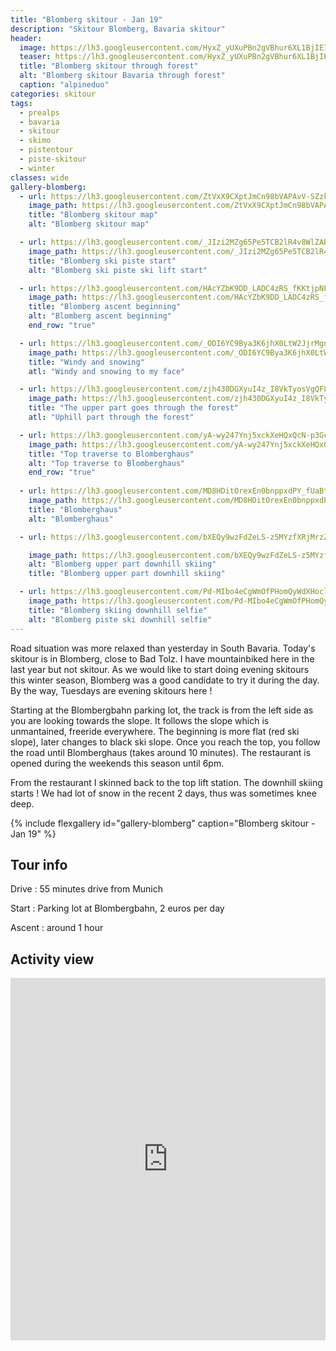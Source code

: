 ```yaml
---
title: "Blomberg skitour - Jan 19"
description: "Skitour Blomberg, Bavaria skitour"
header:
  image: https://lh3.googleusercontent.com/HyxZ_yUXuPBn2gVBhur6XL1BjIE7AGvjPoptZbYEwiKtMzU-zJXgFn_ixIjhnUsF7t193hgmntX5VA5vY3nMg4JSxdWXBJ4RuDJ4umk539GoDaNk03GwkG-y_oskRYoC1KxL-WKpih37w6sgipxh2tItiqX2jvl7At-vfk4BZMAw5c3IZgKEFfDOqi5RoalXvuCC5CzqmHL7IS-4t5bvhoYcJp0EFqUJZdeWSUuy2J7puK4enetexVdsHG_iYsANqrzSpW6nLqFH3uOVPBTpOTSy9_VMue8v0p2q48q1iGtFyiBi6FcyDTqPAR5iMHex8uHNxwRszVD5_bMMNIbz2lCiwzFx42MCGez5-wXZ-NDCMsHd1hnhWRhxEx6AmwkpfIA0ZlcQD1dAcORL134WYXqvpIa0BE_I-MqohCQHKx4nSSv45YfA7eeJeI8wVTTwHbryoh3VQbX82dfODzXP-3nLxgo2nYG6y5SJqhinKiBPXBcR7D1YJAa2N5WqtvBZAHunWCBBwUMdkhqth9ckp0HXhLtfCPl4pXPMuFHCbWIlydC8czB-2KyeSCsAv3aebgnP-e52gHL947UpS0qznUGZItspDu-bBWJ9LoUm9Xkdc_7_4YfUwyNOj2-jsviTyk02WxPJXl5jLE-hsu5PkIfpv2BGZhBR2OiPc9OBrrHhr6WafxAcBjxsKgNSU9r628NL1Z6N6KlQ01dF-8Q=w2720-h1542-no
  teaser: https://lh3.googleusercontent.com/HyxZ_yUXuPBn2gVBhur6XL1BjIE7AGvjPoptZbYEwiKtMzU-zJXgFn_ixIjhnUsF7t193hgmntX5VA5vY3nMg4JSxdWXBJ4RuDJ4umk539GoDaNk03GwkG-y_oskRYoC1KxL-WKpih37w6sgipxh2tItiqX2jvl7At-vfk4BZMAw5c3IZgKEFfDOqi5RoalXvuCC5CzqmHL7IS-4t5bvhoYcJp0EFqUJZdeWSUuy2J7puK4enetexVdsHG_iYsANqrzSpW6nLqFH3uOVPBTpOTSy9_VMue8v0p2q48q1iGtFyiBi6FcyDTqPAR5iMHex8uHNxwRszVD5_bMMNIbz2lCiwzFx42MCGez5-wXZ-NDCMsHd1hnhWRhxEx6AmwkpfIA0ZlcQD1dAcORL134WYXqvpIa0BE_I-MqohCQHKx4nSSv45YfA7eeJeI8wVTTwHbryoh3VQbX82dfODzXP-3nLxgo2nYG6y5SJqhinKiBPXBcR7D1YJAa2N5WqtvBZAHunWCBBwUMdkhqth9ckp0HXhLtfCPl4pXPMuFHCbWIlydC8czB-2KyeSCsAv3aebgnP-e52gHL947UpS0qznUGZItspDu-bBWJ9LoUm9Xkdc_7_4YfUwyNOj2-jsviTyk02WxPJXl5jLE-hsu5PkIfpv2BGZhBR2OiPc9OBrrHhr6WafxAcBjxsKgNSU9r628NL1Z6N6KlQ01dF-8Q=w2720-h1542-no
  title: "Blomberg skitour through forest"
  alt: "Blomberg skitour Bavaria through forest"
  caption: "alpineduo"
categories: skitour
tags:
  - prealps
  - bavaria
  - skitour
  - skimo
  - pistentour
  - piste-skitour
  - winter
classes: wide
gallery-blomberg:
  - url: https://lh3.googleusercontent.com/ZtVxX9CXptJmCn98bVAPAvV-SZzkI3LZqQ0vi2sxf0Pn5kVhc-XTGn1DrIrruiTyWJ9psgkLs2I6ugHR9sHmF8hi_5dVnBbpZlP_D2Ezvj-QHpHZ_8BnEsMZSIkTzxcaQRhLRsAE9nUW5vs1JeGutCTTTa5KAsxUIi99mkUrWvHTHcTI2qBJFcxuHnWAzvM3grUg1OG1h9kdFu_DVt_L0Vs-qHevkAUwApu6CAgVt30FCmXbX8RytSv5G7lcWLmlCTRRhcIb4GlLAEBjpa25rp0f-cEIBkpoNzZG-xZ9kPzR5P7kwWs0lZ6HG9a61OURjjc3suXMv-eAh-Kyit3GWVj31q9MZKx3BGp43gNBato9WfUz9rrpnSy982q8-Ma0N6AmJdG9NDefIOmsIYODaMlPiafRQIyAkI8m6PZne4A1gHlEGt1q6QRwVP1BYra8PcAB6NYIYGV_fzFwHHt8rYJaX9Sl_mGe4OFgM3saI6WX9iWEBiZOfIkWBkNYUVcjHur6doMSSy1AZfZl0fnP1WVWuRUKwc0D2hT7uM2c5b6HBc-B6rLxUCFy8NAjpIKQFyi2HvRDJa6bPqFgFAPpnZre8TYybt57WrHsyVjZOH3k0QG6a4_mGUbUIo8bTpz1-ZMVHYLkUn5MkJXiTdD0mMljkg=w1158-h1542-no
    image_path: https://lh3.googleusercontent.com/ZtVxX9CXptJmCn98bVAPAvV-SZzkI3LZqQ0vi2sxf0Pn5kVhc-XTGn1DrIrruiTyWJ9psgkLs2I6ugHR9sHmF8hi_5dVnBbpZlP_D2Ezvj-QHpHZ_8BnEsMZSIkTzxcaQRhLRsAE9nUW5vs1JeGutCTTTa5KAsxUIi99mkUrWvHTHcTI2qBJFcxuHnWAzvM3grUg1OG1h9kdFu_DVt_L0Vs-qHevkAUwApu6CAgVt30FCmXbX8RytSv5G7lcWLmlCTRRhcIb4GlLAEBjpa25rp0f-cEIBkpoNzZG-xZ9kPzR5P7kwWs0lZ6HG9a61OURjjc3suXMv-eAh-Kyit3GWVj31q9MZKx3BGp43gNBato9WfUz9rrpnSy982q8-Ma0N6AmJdG9NDefIOmsIYODaMlPiafRQIyAkI8m6PZne4A1gHlEGt1q6QRwVP1BYra8PcAB6NYIYGV_fzFwHHt8rYJaX9Sl_mGe4OFgM3saI6WX9iWEBiZOfIkWBkNYUVcjHur6doMSSy1AZfZl0fnP1WVWuRUKwc0D2hT7uM2c5b6HBc-B6rLxUCFy8NAjpIKQFyi2HvRDJa6bPqFgFAPpnZre8TYybt57WrHsyVjZOH3k0QG6a4_mGUbUIo8bTpz1-ZMVHYLkUn5MkJXiTdD0mMljkg=w1158-h1542-no
    title: "Blomberg skitour map"
    alt: "Blomberg skitour map"

  - url: https://lh3.googleusercontent.com/_JIzi2MZg65Pe5TCB2lR4v8WlZAB9sFw17JodDS7ybtZZk96Gnot-m3j9hqIzSBvFPClRacKZJcUcSrhN1qCcQzyPBvVbgASURRhUtHpIDrAkIGPrIJ57mhOMJlGALdIHwk7UqLGh2lCa5TSCjw2aBTjtexFPICDhLxIJ2pIN5DNvRYWdH0TpWxkIzfRmnxlWkJ2MenjAhmrTNXsXK_0hNPrd5T5Kyl5NTn0fbEkNPHHLfBfFGJ-Thxa31o9FvcNLGhZ3pWN3NeyhU7n4o3sFHfophxZvW7x-kp-lUX3uOEBHYVoVISxB81_84TRW5MTmRFpagosYs8DY3u__KBFo1fkRke5xHwW7UNJIQViXQeXOo0Sdwj6edJQYg7cCECqLUmShnDXBot4OvyzusVFY2SANn3RBkxMCV8xpQdmboDBiLFHD8mOKvi-oCoDZVDZ4YDcabKEdM-AxCBYEN9VPZ8N7zGcSHPG1qHd57bDpogLyufuArPT5g52GZjepyG5NrI7Brh6q_I2CbNKg7nyKfQ1cv6-RpxTd6ct_9G45LIFubPJlwQKjLyNBYPSzHWAXWTW84QU2K-QoSX2oSZNpNHQodmo3SKIrpCi5Rl8yW6AusA4wAzX5mYsP4b-WL9GyQzcjdxb-KdBjH_b3iT2zH_dmA=w1158-h1542-no
    image_path: https://lh3.googleusercontent.com/_JIzi2MZg65Pe5TCB2lR4v8WlZAB9sFw17JodDS7ybtZZk96Gnot-m3j9hqIzSBvFPClRacKZJcUcSrhN1qCcQzyPBvVbgASURRhUtHpIDrAkIGPrIJ57mhOMJlGALdIHwk7UqLGh2lCa5TSCjw2aBTjtexFPICDhLxIJ2pIN5DNvRYWdH0TpWxkIzfRmnxlWkJ2MenjAhmrTNXsXK_0hNPrd5T5Kyl5NTn0fbEkNPHHLfBfFGJ-Thxa31o9FvcNLGhZ3pWN3NeyhU7n4o3sFHfophxZvW7x-kp-lUX3uOEBHYVoVISxB81_84TRW5MTmRFpagosYs8DY3u__KBFo1fkRke5xHwW7UNJIQViXQeXOo0Sdwj6edJQYg7cCECqLUmShnDXBot4OvyzusVFY2SANn3RBkxMCV8xpQdmboDBiLFHD8mOKvi-oCoDZVDZ4YDcabKEdM-AxCBYEN9VPZ8N7zGcSHPG1qHd57bDpogLyufuArPT5g52GZjepyG5NrI7Brh6q_I2CbNKg7nyKfQ1cv6-RpxTd6ct_9G45LIFubPJlwQKjLyNBYPSzHWAXWTW84QU2K-QoSX2oSZNpNHQodmo3SKIrpCi5Rl8yW6AusA4wAzX5mYsP4b-WL9GyQzcjdxb-KdBjH_b3iT2zH_dmA=w1158-h1542-no
    title: "Blomberg ski piste start"
    alt: "Blomberg ski piste ski lift start"

  - url: https://lh3.googleusercontent.com/HAcYZbK9DD_LADC4zRS_fKKtjpNFvJDtSUyfyQ7IfepIUY6QyfxowYNaavEVXaNjndMAAGXveS2iGGTLZr-HIQ0xlRmO-j8GhWIKNVBComjGIj2KaIMZC-Sdh30rgdTDgFvaKY5jpgvDYxm5E8T9-WKPGZ3GDVMBsOUESnMS20togVuA5rOL5l6Bg9ByLvizt7N7YL5IJqFDDHBmxt_rxXBY1rhjjDVzeaYGv1FmtdhaT1mZsdXxch7bSMHkFq_Tu_DgTD-tP_pjde5Q2UquR6Zf-C8B6BQjKSYTvkDgsMahei5waFwKZ2nnfcC6YfjndBd1iGkGJG6rBmYb2STGhV2AJMfURO4pyuw3AqOQIErVEcrNd6Z8QkQwTyGtR57cbri0FBBdBQpGl9CfO1Y2aOT_RZZ3Fk3_J5lCmrQTbK3t7BVMBc74mmxFE6BRNnc2neFjQFESx3IqmuARdBoPl4rvtEDrVpM6t98GdP_LgnuC-nvI1iXKDlzmYaXmEcVSU-zXXJYkDVjoM1B9Ko_Wx-q8AJmtUkVHD7e2SiVLdKoXT44ixG7t-aVsNKrIOkOB8u-3Oys1LknaGIkDw9daekF00PETQAZ-gfIoFmmJSxOSams0nCNEF_3cq8fUAMkLSCSO6jtSgio82o8xEYuCBDy0Fw=w1158-h1542-no
    image_path: https://lh3.googleusercontent.com/HAcYZbK9DD_LADC4zRS_fKKtjpNFvJDtSUyfyQ7IfepIUY6QyfxowYNaavEVXaNjndMAAGXveS2iGGTLZr-HIQ0xlRmO-j8GhWIKNVBComjGIj2KaIMZC-Sdh30rgdTDgFvaKY5jpgvDYxm5E8T9-WKPGZ3GDVMBsOUESnMS20togVuA5rOL5l6Bg9ByLvizt7N7YL5IJqFDDHBmxt_rxXBY1rhjjDVzeaYGv1FmtdhaT1mZsdXxch7bSMHkFq_Tu_DgTD-tP_pjde5Q2UquR6Zf-C8B6BQjKSYTvkDgsMahei5waFwKZ2nnfcC6YfjndBd1iGkGJG6rBmYb2STGhV2AJMfURO4pyuw3AqOQIErVEcrNd6Z8QkQwTyGtR57cbri0FBBdBQpGl9CfO1Y2aOT_RZZ3Fk3_J5lCmrQTbK3t7BVMBc74mmxFE6BRNnc2neFjQFESx3IqmuARdBoPl4rvtEDrVpM6t98GdP_LgnuC-nvI1iXKDlzmYaXmEcVSU-zXXJYkDVjoM1B9Ko_Wx-q8AJmtUkVHD7e2SiVLdKoXT44ixG7t-aVsNKrIOkOB8u-3Oys1LknaGIkDw9daekF00PETQAZ-gfIoFmmJSxOSams0nCNEF_3cq8fUAMkLSCSO6jtSgio82o8xEYuCBDy0Fw=w1158-h1542-no
    title: "Blomberg ascent beginning"
    alt: "Blomberg ascent beginning"
    end_row: "true"

  - url: https://lh3.googleusercontent.com/_ODI6YC9Bya3K6jhX0LtW2JjrMgnkX4D4X2zxxzp2DbAkynmIza_-htAwnBmttTw0LeawszXg5kfGWbnojuSGkvPyh_pLcRYKPTVp5Uqspot-t9ilJ5XOlY_3Gomb6JQ2sYfqbwYV95kMY--vKMP1TdcYWBSH-pqBiFZxrtBsRB-Cd5krRuQ6JCy7OTyBAVebXP3Fm7QR0HajbHEmQPcIdM0BUysNzqyjrQZ6xPeq0yv_sUxDW-mqTGc3_rhOY-IRHTkW29a7ZTYFUjb5uC6PsiDcZ0LTbwi6xNmJyU_WxreZx1rIcVMsbVB9kUkXhf6qKtBSY1am1tmMabCKWh142LNtz4VQS4DYpPAMQJkhpZ8n8tROKX2ZYQj649RLPBYkGq9suGKQnUhYHjVBr-SOADkVo2oaI-DPuT0D4NYjP0bl9H8P9yZG5D-l0OM5UBL0OePCvHnEQRyhYbuEvMa-u1xMSt1NrZOj8NiIMBFTkGCnvj4KIRzKiVjuaTklJuCdE04mA6DCByoxJEFwnzjqb07oN2a6NNqOq1k5y0FOjN99zGnYhhhr0pnrqKpulG4GkaJattWdtt7v9WSGiUv-tIjn3Jny3nAgt_I3B0v3MMn_GsFXOYbHic7oPib8KSXrYkUzIPFnGLkJXY8XPqqTaMr_TozsjNJhDNmJWqWMOG2mcDJnxt5BwfvRgCEva2JZj5vEYC9IyccOmcOcY0=w1158-h1542-no
    image_path: https://lh3.googleusercontent.com/_ODI6YC9Bya3K6jhX0LtW2JjrMgnkX4D4X2zxxzp2DbAkynmIza_-htAwnBmttTw0LeawszXg5kfGWbnojuSGkvPyh_pLcRYKPTVp5Uqspot-t9ilJ5XOlY_3Gomb6JQ2sYfqbwYV95kMY--vKMP1TdcYWBSH-pqBiFZxrtBsRB-Cd5krRuQ6JCy7OTyBAVebXP3Fm7QR0HajbHEmQPcIdM0BUysNzqyjrQZ6xPeq0yv_sUxDW-mqTGc3_rhOY-IRHTkW29a7ZTYFUjb5uC6PsiDcZ0LTbwi6xNmJyU_WxreZx1rIcVMsbVB9kUkXhf6qKtBSY1am1tmMabCKWh142LNtz4VQS4DYpPAMQJkhpZ8n8tROKX2ZYQj649RLPBYkGq9suGKQnUhYHjVBr-SOADkVo2oaI-DPuT0D4NYjP0bl9H8P9yZG5D-l0OM5UBL0OePCvHnEQRyhYbuEvMa-u1xMSt1NrZOj8NiIMBFTkGCnvj4KIRzKiVjuaTklJuCdE04mA6DCByoxJEFwnzjqb07oN2a6NNqOq1k5y0FOjN99zGnYhhhr0pnrqKpulG4GkaJattWdtt7v9WSGiUv-tIjn3Jny3nAgt_I3B0v3MMn_GsFXOYbHic7oPib8KSXrYkUzIPFnGLkJXY8XPqqTaMr_TozsjNJhDNmJWqWMOG2mcDJnxt5BwfvRgCEva2JZj5vEYC9IyccOmcOcY0=w1158-h1542-no
    title: "Windy and snowing"
    atl: "Windy and snowing to my face"

  - url: https://lh3.googleusercontent.com/zjh430DGXyuI4z_I8VkTyosVgQFLLaRPQR8dTzjAs-PVRvTM-oq9P-4gQyEZegj9erTEWc0XSesp1kWK9V52D2VysTXvWZvh2SBZ4NaWtkbEHDLiJ3SXBqLwtzb1VCga5josXY9Ktbd5c4AgTd6ZlDFVP-G7N4rlfq9Jug3D4DHCLrNu6bmTurI4f1GNXw8lU3n4EwILNuevcTqAPiqhRRtk8SPcDA3q3B9EKzrrZlFQ-iC3FiDx9stiVCq_5LAjoZsu5L2VVW8JzIshiZUlJgAi1JgdNpa1umlvFERv1TeYCFrq5GJ1uqLUMkXgB2LiXpOfkq5iYn88Wf-D5BVZ-KZSUOkyRQnuF38b7yAGnXOxPsKa_7iubtUuQZPRdkwpsDuCOJ_hHKUNUBVed5-Sx-tp2f4d1Ihpwm9mgfxRNJzXdWsAfath5PhmGy5qluctkPuLg5WhrMyeYKQHI0BRvp4gN0Khi5jCrkhF7nkU1u0n7RiNDWOITiSXwxIQ9pNm85oc0L92R6aVYsSsTOEv6OmaWmxkbEcbmlhIXYhWastyV41DvuoM6ukxj0kcTx489Jan_ZIaIQmxXl7CUqG0IvPVIfeMdY-VghhFdxdXbKpv-mJWZr1z2f-IYiuGn_-6yj6ypTmlb_aeYUpRYDd4cmCn47fBdm9wp_TVvwVSJU5JXGV17AAN3nxTWC0_EqhgZlbPVQqQGaVVlf4zRTA=w1158-h1542-no
    image_path: https://lh3.googleusercontent.com/zjh430DGXyuI4z_I8VkTyosVgQFLLaRPQR8dTzjAs-PVRvTM-oq9P-4gQyEZegj9erTEWc0XSesp1kWK9V52D2VysTXvWZvh2SBZ4NaWtkbEHDLiJ3SXBqLwtzb1VCga5josXY9Ktbd5c4AgTd6ZlDFVP-G7N4rlfq9Jug3D4DHCLrNu6bmTurI4f1GNXw8lU3n4EwILNuevcTqAPiqhRRtk8SPcDA3q3B9EKzrrZlFQ-iC3FiDx9stiVCq_5LAjoZsu5L2VVW8JzIshiZUlJgAi1JgdNpa1umlvFERv1TeYCFrq5GJ1uqLUMkXgB2LiXpOfkq5iYn88Wf-D5BVZ-KZSUOkyRQnuF38b7yAGnXOxPsKa_7iubtUuQZPRdkwpsDuCOJ_hHKUNUBVed5-Sx-tp2f4d1Ihpwm9mgfxRNJzXdWsAfath5PhmGy5qluctkPuLg5WhrMyeYKQHI0BRvp4gN0Khi5jCrkhF7nkU1u0n7RiNDWOITiSXwxIQ9pNm85oc0L92R6aVYsSsTOEv6OmaWmxkbEcbmlhIXYhWastyV41DvuoM6ukxj0kcTx489Jan_ZIaIQmxXl7CUqG0IvPVIfeMdY-VghhFdxdXbKpv-mJWZr1z2f-IYiuGn_-6yj6ypTmlb_aeYUpRYDd4cmCn47fBdm9wp_TVvwVSJU5JXGV17AAN3nxTWC0_EqhgZlbPVQqQGaVVlf4zRTA=w1158-h1542-no
    title: "The upper part goes through the forest"
    atl: "Uphill part through the forest"

  - url: https://lh3.googleusercontent.com/yA-wy247Ynj5xckXeHQxQcN-p3GcH_Q-yoV9pSEVxGKsO0ShpMDiXaELfsfVkDHgb4-4JnbIqiotbre1CsugJaZSNItch9k-yQVzJtrXgC1B2uqvO-yvsy3DM4anLRFLU18wLcVhP7I05-OPY_RxVudYMRnqERI6BF2-4XyKVv-GKBbgPpzrw9I0qJ-zRtx3iBjPREk0EM7poUJo9xuFNl1MC0OMD7u5jMfkHVDAPabI9mpHsp_18tHliZF7rjCy6lTGbWkrxndH-e9vhGtMOHWKsfjbRWOe7tJrQqfUM4V3jV25CUDgbuu9dwaMoRNPzEBixCbF5rBdJiOenp4f2jHPGULrVxgQMQtR5-RPyr0qByddK6QvjAp3LKZcQJtZRq751wkUjfJ2XSWtpBAhb4Hdj53djMnmYyDH206PfO0SMeZnalHXIklmQQH3ttSjEKxiYS7njK8fqe4La6DIvRiHOtH-Ou5RmuZp3wDpwPV9bNujCSClrkWgmDPu8EFrXVWI5WLV2XaxwxlcpfUH_D_UDGcx7KbWMluzsuhGGGN01ffBtKDnCVVyPRDz2AGl48j48ECcV8FYBryxVAO0QYv5loDKlcMqEBn3Jb_DgJJMYHF5ys_qM0v5UbtU8sG-qXZAV-_bbPf4DlkanOp81z6Y0kMe0rFTZJa2BFnPhDiNesOfq_Wu8bWdJF5obGLMEpC-6Pz3lL9z7qfoFmY=w1158-h1542-no
    image_path: https://lh3.googleusercontent.com/yA-wy247Ynj5xckXeHQxQcN-p3GcH_Q-yoV9pSEVxGKsO0ShpMDiXaELfsfVkDHgb4-4JnbIqiotbre1CsugJaZSNItch9k-yQVzJtrXgC1B2uqvO-yvsy3DM4anLRFLU18wLcVhP7I05-OPY_RxVudYMRnqERI6BF2-4XyKVv-GKBbgPpzrw9I0qJ-zRtx3iBjPREk0EM7poUJo9xuFNl1MC0OMD7u5jMfkHVDAPabI9mpHsp_18tHliZF7rjCy6lTGbWkrxndH-e9vhGtMOHWKsfjbRWOe7tJrQqfUM4V3jV25CUDgbuu9dwaMoRNPzEBixCbF5rBdJiOenp4f2jHPGULrVxgQMQtR5-RPyr0qByddK6QvjAp3LKZcQJtZRq751wkUjfJ2XSWtpBAhb4Hdj53djMnmYyDH206PfO0SMeZnalHXIklmQQH3ttSjEKxiYS7njK8fqe4La6DIvRiHOtH-Ou5RmuZp3wDpwPV9bNujCSClrkWgmDPu8EFrXVWI5WLV2XaxwxlcpfUH_D_UDGcx7KbWMluzsuhGGGN01ffBtKDnCVVyPRDz2AGl48j48ECcV8FYBryxVAO0QYv5loDKlcMqEBn3Jb_DgJJMYHF5ys_qM0v5UbtU8sG-qXZAV-_bbPf4DlkanOp81z6Y0kMe0rFTZJa2BFnPhDiNesOfq_Wu8bWdJF5obGLMEpC-6Pz3lL9z7qfoFmY=w1158-h1542-no
    title: "Top traverse to Blomberghaus"
    alt: "Top traverse to Blomberghaus"
    end_row: "true"
  
  - url: https://lh3.googleusercontent.com/MD8HDitOrexEn0bnppxdPY_fUaBtp-KuFJsZevhk8k8HI0-2AbOtWJN8k7DfZBcZbavU2D7HwWitLngKNpfNSFytmL6jwqehFvIXa2f9-x19RDjPGqkMPGVvxdBSgcr91-ucg074oIruvGLepIv9BrfF-tMoHeg7CtSbevcfN3l9xolZ3fJ5XNGdyuPjqolk3mhxKNe7WjAKrQQU-Mu6HIzGrbvyvTjqpFyJj-u-BukYbXCIYU8E6GAYgiySsJtomu6ByjUePbC4tr7F1Yxik4uhABI72RFKlPUojrPn44_GWFfmikizSkzG3vkClI6zgVQk8DABPltG_XSYwWUnh_SxnrYAXsWvIPYYBI_BqsWx74s4z4-YbUPD6PNV23HYUF8Mr9DjdA1ddDz8stWoUMNQuKHOcJE1ZzRj_qC4hQVCpXATL7NxA-kMu1dzbNOBsbcrTebmEX4_lXhPxY2SqY2tj4fgnjJsgTDAkIPjEwIZ7JqMgyeMh01oTBzHwV6AftKU9S5cIDb-fgZ8Mayg7jTDDJnHooUuzjEAivOfymmX22IqsIOW0IHjywxzmiXG_g9suRbsNcY5gHoLbK3aNvRkVdGVkfME0pdCFz_lxOUfs3r6WmHT8Fh4N6bBCD8Y64p0yPtmkwv6X19jRNGvY9rc7pspNIgdu8bT60ZUgyiWbU_Q5PVajp3KHSh85X4BT33IBqo_wu7n0DEeJ9A=w2056-h1542-no
    image_path: https://lh3.googleusercontent.com/MD8HDitOrexEn0bnppxdPY_fUaBtp-KuFJsZevhk8k8HI0-2AbOtWJN8k7DfZBcZbavU2D7HwWitLngKNpfNSFytmL6jwqehFvIXa2f9-x19RDjPGqkMPGVvxdBSgcr91-ucg074oIruvGLepIv9BrfF-tMoHeg7CtSbevcfN3l9xolZ3fJ5XNGdyuPjqolk3mhxKNe7WjAKrQQU-Mu6HIzGrbvyvTjqpFyJj-u-BukYbXCIYU8E6GAYgiySsJtomu6ByjUePbC4tr7F1Yxik4uhABI72RFKlPUojrPn44_GWFfmikizSkzG3vkClI6zgVQk8DABPltG_XSYwWUnh_SxnrYAXsWvIPYYBI_BqsWx74s4z4-YbUPD6PNV23HYUF8Mr9DjdA1ddDz8stWoUMNQuKHOcJE1ZzRj_qC4hQVCpXATL7NxA-kMu1dzbNOBsbcrTebmEX4_lXhPxY2SqY2tj4fgnjJsgTDAkIPjEwIZ7JqMgyeMh01oTBzHwV6AftKU9S5cIDb-fgZ8Mayg7jTDDJnHooUuzjEAivOfymmX22IqsIOW0IHjywxzmiXG_g9suRbsNcY5gHoLbK3aNvRkVdGVkfME0pdCFz_lxOUfs3r6WmHT8Fh4N6bBCD8Y64p0yPtmkwv6X19jRNGvY9rc7pspNIgdu8bT60ZUgyiWbU_Q5PVajp3KHSh85X4BT33IBqo_wu7n0DEeJ9A=w2056-h1542-no
    title: "Blomberghaus"
    alt: "Blomberghaus"

  - url: https://lh3.googleusercontent.com/bXEQy9wzFdZeLS-z5MYzfXRjMrzZQLFL2kTJjmGFU-1vjyiIUAkz0lXp4ITP4LMS7GGXmuP2lPuAtP3uFJHuCJKKHagLMOYw03SfAEoACc4Udepb3L1_v2lpEvwNU-hF6mV0H6XqhiwPBJd5Uy8u95S4dRERQfQQjEgcSCQqK1n6pAwuVPOhINiAFoAu2232Y2uS_XVThYiACpVqN76XhlgcV0yetwPqsWkt6pBORQYcWoAJamO970iELURP91gBAjOKWr9lMMoD8W4lLddRGddM900wRngBD96W0jj9AsaW0vVPv3mrx8M3lzdIUXxTpQm4O2MYo6azEQ6gJkY8sKW7FiHy4mddd2tmFiv7Jy-WgM5WO3-06P7GRvHL504hGxwbin6CidTW-ykWZAyJ2WpNAiKUgUHDCx4rIcfNVjgKZ-mbU-oOqLZLbPomxlv0Ms8aS3Tu-kAGdJ3tLcrBwrD_vfgQWR1aP77qo64bvh29ZwIWw95e2flyfaQ7MFplJRu-8fshHa-9fHdkNMG0opD5iR6pXF1FjNMr0YcympLYPasgseu66to7h3RKr6oIZRJ4uyUJM2auQ-47gmAX2UsFpea7mJc3QWnJENX3RutJynXCYkWvILqkDWg088_qR-zsrM2F5jMRNDng1yz5DA2qZA=w1158-h1542-no

    image_path: https://lh3.googleusercontent.com/bXEQy9wzFdZeLS-z5MYzfXRjMrzZQLFL2kTJjmGFU-1vjyiIUAkz0lXp4ITP4LMS7GGXmuP2lPuAtP3uFJHuCJKKHagLMOYw03SfAEoACc4Udepb3L1_v2lpEvwNU-hF6mV0H6XqhiwPBJd5Uy8u95S4dRERQfQQjEgcSCQqK1n6pAwuVPOhINiAFoAu2232Y2uS_XVThYiACpVqN76XhlgcV0yetwPqsWkt6pBORQYcWoAJamO970iELURP91gBAjOKWr9lMMoD8W4lLddRGddM900wRngBD96W0jj9AsaW0vVPv3mrx8M3lzdIUXxTpQm4O2MYo6azEQ6gJkY8sKW7FiHy4mddd2tmFiv7Jy-WgM5WO3-06P7GRvHL504hGxwbin6CidTW-ykWZAyJ2WpNAiKUgUHDCx4rIcfNVjgKZ-mbU-oOqLZLbPomxlv0Ms8aS3Tu-kAGdJ3tLcrBwrD_vfgQWR1aP77qo64bvh29ZwIWw95e2flyfaQ7MFplJRu-8fshHa-9fHdkNMG0opD5iR6pXF1FjNMr0YcympLYPasgseu66to7h3RKr6oIZRJ4uyUJM2auQ-47gmAX2UsFpea7mJc3QWnJENX3RutJynXCYkWvILqkDWg088_qR-zsrM2F5jMRNDng1yz5DA2qZA=w1158-h1542-no
    alt: "Blomberg upper part downhill skiing"
    title: "Blomberg upper part downhill skiing"

  - url: https://lh3.googleusercontent.com/Pd-MIbo4eCgWmOfPHomQyWdXHoclloAxGzAxcdbswbzYhv-KE6SBeE6aJmFt7GY0SG_GiniFXU_j4-XyKdLJAZj23DqhIpBzuPwJ6ERstp5Qj8XWnBHvVA9NahCVYBXccLAJ0BTOfzV7-_nGePm0ADJZeNsO_X2QblX_590IeXpu7Uf1jBobD4Q5Jhi0R4hZGLr27ttTV62ZpwshiGxi8MXT8AZx4U2xadrUKeYRsUK93wS0r2s3t20a4PT2TSWaBger6oEf2s-VT3qw_JkyUo_01SiE3m4_v5TkSdEOpG8JcP9XR5sVoswQ7nUqFSnPqP0hQZzDeD5iRCARnCFXtzvXG6g2393Gzqeuhi-nhlLh9ijLLUVr2rggVdRrTD2Ta1YgXn1B-VAgmZS1mAhFLQXcJPGRg9lEYS8saMICrWQhBwidGBFKFqlTwoQDsyqpVG8I66hRkdKyxiRBuCAS4l5J_uOSmIRd42wt7vGrxH07WcJ1LZ-eonydWkMV5JjR9TWlVOKsUWcqm_W2NEqekrhdwVyLSUgqBjP9KwMpx2IK0WnqbEIAwLKuf5Cauqfb3VhKW_idmIRb4quOdIMMZtASE8kn3j2-rlTrcQts7t2KLAO8hqIMboqAD0CRTHM8Mg8CRy--xtwbIMIvn0rZBnRPqw=w1158-h1542-no
    image_path: https://lh3.googleusercontent.com/Pd-MIbo4eCgWmOfPHomQyWdXHoclloAxGzAxcdbswbzYhv-KE6SBeE6aJmFt7GY0SG_GiniFXU_j4-XyKdLJAZj23DqhIpBzuPwJ6ERstp5Qj8XWnBHvVA9NahCVYBXccLAJ0BTOfzV7-_nGePm0ADJZeNsO_X2QblX_590IeXpu7Uf1jBobD4Q5Jhi0R4hZGLr27ttTV62ZpwshiGxi8MXT8AZx4U2xadrUKeYRsUK93wS0r2s3t20a4PT2TSWaBger6oEf2s-VT3qw_JkyUo_01SiE3m4_v5TkSdEOpG8JcP9XR5sVoswQ7nUqFSnPqP0hQZzDeD5iRCARnCFXtzvXG6g2393Gzqeuhi-nhlLh9ijLLUVr2rggVdRrTD2Ta1YgXn1B-VAgmZS1mAhFLQXcJPGRg9lEYS8saMICrWQhBwidGBFKFqlTwoQDsyqpVG8I66hRkdKyxiRBuCAS4l5J_uOSmIRd42wt7vGrxH07WcJ1LZ-eonydWkMV5JjR9TWlVOKsUWcqm_W2NEqekrhdwVyLSUgqBjP9KwMpx2IK0WnqbEIAwLKuf5Cauqfb3VhKW_idmIRb4quOdIMMZtASE8kn3j2-rlTrcQts7t2KLAO8hqIMboqAD0CRTHM8Mg8CRy--xtwbIMIvn0rZBnRPqw=w1158-h1542-no
    title: "Blomberg skiing downhill selfie"
    alt: "Blomberg piste ski downhill selfie"
---
```


Road situation was more relaxed than yesterday in South Bavaria. Today's skitour is in Blomberg, close to Bad Tolz. I have mountainbiked here in the last year but not skitour. As we would like to start doing evening skitours this winter season, Blomberg was a good candidate to try it during the day. By the way, Tuesdays are evening skitours here !

Starting at the Blombergbahn parking lot, the track is from the left side as you are looking towards the slope. It follows the slope which is unmantained, freeride everywhere. The beginning is more flat (red ski slope), later changes to black ski slope. Once you reach the top, you follow the road until Blomberghaus (takes around 10 minutes). The restaurant is opened during the weekends this season until 6pm.

From the restaurant I skinned back to the top lift station. The downhill skiing starts ! We had lot of snow in the recent 2 days, thus was sometimes knee deep.

{% include flexgallery id="gallery-blomberg" caption="Blomberg skitour - Jan 19" %}

## Tour info

Drive
: 55 minutes drive from Munich

Start
: Parking lot at Blombergbahn, 2 euros per day

Ascent
: around 1 hour

## Activity view

<iframe src="https://www.komoot.com/tour/54297947/embed?profile=1" width="100%" height="580" frameborder="0" scrolling="no"></iframe>
